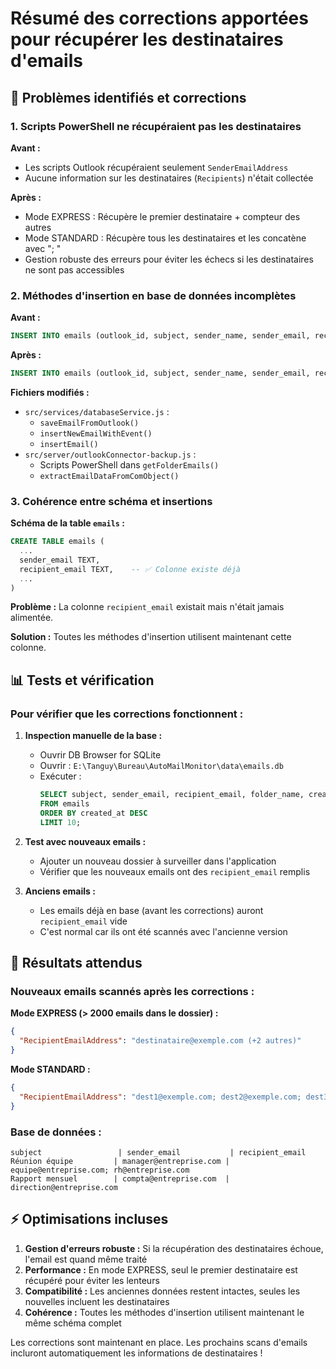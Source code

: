 # Résumé des corrections apportées pour récupérer les destinataires d'emails

## 🔧 Problèmes identifiés et corrections

### 1. **Scripts PowerShell ne récupéraient pas les destinataires**

**Avant :**
- Les scripts Outlook récupéraient seulement `SenderEmailAddress` 
- Aucune information sur les destinataires (`Recipients`) n'était collectée

**Après :**
- Mode EXPRESS : Récupère le premier destinataire + compteur des autres
- Mode STANDARD : Récupère tous les destinataires et les concatène avec "; "
- Gestion robuste des erreurs pour éviter les échecs si les destinataires ne sont pas accessibles

### 2. **Méthodes d'insertion en base de données incomplètes**

**Avant :**
```sql
INSERT INTO emails (outlook_id, subject, sender_name, sender_email, received_time, ...)
```

**Après :**
```sql
INSERT INTO emails (outlook_id, subject, sender_name, sender_email, recipient_email, received_time, ...)
```

**Fichiers modifiés :**
- `src/services/databaseService.js` : 
  - `saveEmailFromOutlook()` 
  - `insertNewEmailWithEvent()`
  - `insertEmail()`
- `src/server/outlookConnector-backup.js` :
  - Scripts PowerShell dans `getFolderEmails()`
  - `extractEmailDataFromComObject()`

### 3. **Cohérence entre schéma et insertions**

**Schéma de la table `emails` :**
```sql
CREATE TABLE emails (
  ...
  sender_email TEXT,
  recipient_email TEXT,    -- ✅ Colonne existe déjà
  ...
)
```

**Problème :** La colonne `recipient_email` existait mais n'était jamais alimentée.

**Solution :** Toutes les méthodes d'insertion utilisent maintenant cette colonne.

## 📊 Tests et vérification

### Pour vérifier que les corrections fonctionnent :

1. **Inspection manuelle de la base :**
   - Ouvrir DB Browser for SQLite
   - Ouvrir : `E:\Tanguy\Bureau\AutoMailMonitor\data\emails.db`
   - Exécuter : 
     ```sql
     SELECT subject, sender_email, recipient_email, folder_name, created_at 
     FROM emails 
     ORDER BY created_at DESC 
     LIMIT 10;
     ```

2. **Test avec nouveaux emails :**
   - Ajouter un nouveau dossier à surveiller dans l'application
   - Vérifier que les nouveaux emails ont des `recipient_email` remplis

3. **Anciens emails :**
   - Les emails déjà en base (avant les corrections) auront `recipient_email` vide
   - C'est normal car ils ont été scannés avec l'ancienne version

## 🎯 Résultats attendus

### Nouveaux emails scannés après les corrections :

**Mode EXPRESS (> 2000 emails dans le dossier) :**
```json
{
  "RecipientEmailAddress": "destinataire@exemple.com (+2 autres)"
}
```

**Mode STANDARD :**
```json
{
  "RecipientEmailAddress": "dest1@exemple.com; dest2@exemple.com; dest3@exemple.com"
}
```

### Base de données :
```
subject                 | sender_email           | recipient_email
Réunion équipe         | manager@entreprise.com | equipe@entreprise.com; rh@entreprise.com
Rapport mensuel        | compta@entreprise.com  | direction@entreprise.com
```

## ⚡ Optimisations incluses

1. **Gestion d'erreurs robuste :** Si la récupération des destinataires échoue, l'email est quand même traité
2. **Performance :** En mode EXPRESS, seul le premier destinataire est récupéré pour éviter les lenteurs
3. **Compatibilité :** Les anciennes données restent intactes, seules les nouvelles incluent les destinataires
4. **Cohérence :** Toutes les méthodes d'insertion utilisent maintenant le même schéma complet

Les corrections sont maintenant en place. Les prochains scans d'emails incluront automatiquement les informations de destinataires !
